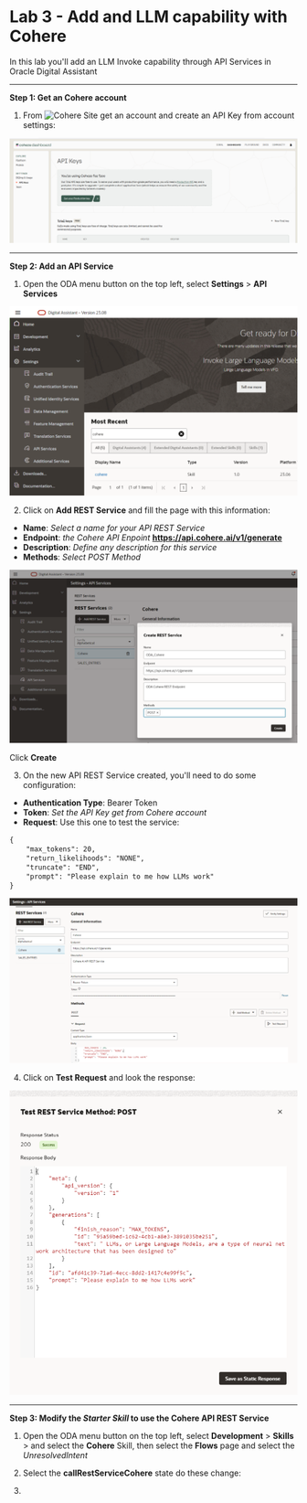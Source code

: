 # Lab 3 - Add and LLM capability with Cohere


In this lab you'll add an LLM Invoke capability through API Services in Oracle Digital Assistant

___

**Step 1: Get an Cohere account**

1. From ![Cohere Site](https://cohere.com/) get an account and create an API Key from account settings:

![](/images/lab3-coherellm-3.png)

___

**Step 2: Add an API Service**

1. Open the ODA menu button on the top left, select **Settings** > **API Services**

![](/images/lab3-coherellm-1.png)

2. Click on **Add REST Service** and fill the page with this information:

- **Name**: *Select a name for your API REST Service*
- **Endpoint**: *the Cohere API Enpoint* **https://api.cohere.ai/v1/generate** 
- **Description**: *Define any description for this service*
- **Methods**: *Select POST Method*

![](/images/lab3-coherellm-2.png)

   Click **Create**

3. On the new API REST Service created, you'll need to do some configuration:

- **Authentication Type**: Bearer Token
- **Token**: *Set the API Key get from Cohere account*
- **Request**: Use this one to test the service:
```
{
    "max_tokens": 20,
    "return_likelihoods": "NONE",
    "truncate": "END",
    "prompt": "Please explain to me how LLMs work"
}
```

![](/images/lab3-coherellm-4.png)

4. Click on **Test Request** and look the response:

![](/images/lab3-coherellm-5.png)

___

**Step 3: Modify the *Starter Skill* to use the Cohere API REST Service**

1. Open the ODA menu button on the top left, select **Development** > **Skills** > and select the **Cohere** Skill, then select the **Flows** page and select the *UnresolvedIntent*

2. Select the **callRestServiceCohere** state do these change:

3. 

